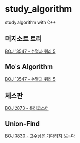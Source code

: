 # study_algorithm
study algorithm with C++

## 머지소트 트리
[BOJ 13547 - 수열과 쿼리 5](https://github.com/jinsoolve/study_algorithm/tree/main/BOJ/13547)

## Mo's Algorithm
[BOJ 13547 - 수열과 쿼리 5](https://github.com/jinsoolve/study_algorithm/tree/main/BOJ/13547)

## 체스판 
[BOJ 2873 - 롤러코스터](https://github.com/jinsoolve/study_algorithm/tree/main/BOJ/2873)

## Union-Find
[BOJ 3830 - 교수님은 기다리지 않는다](https://github.com/jinsoolve/study_algorithm/tree/main/BOJ/3830)